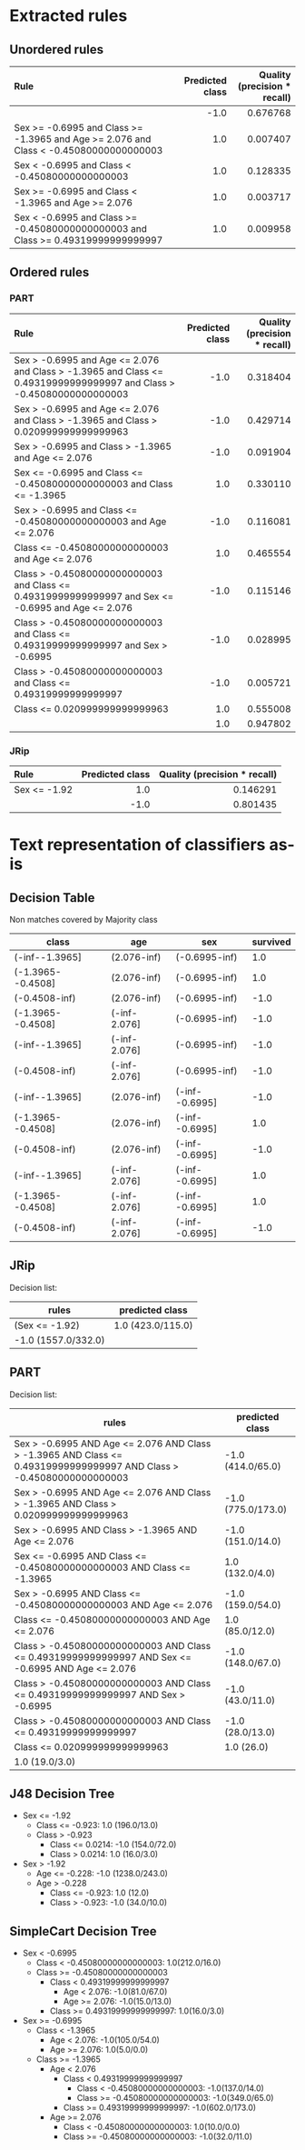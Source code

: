 # Extracted rules

## Unordered rules

| Rule | Predicted class | Quality (precision * recall) |
|:----|----:|----:|
|  | -1.0 | 0.676768 |
| Sex >= -0.6995 and Class >= -1.3965 and Age >= 2.076 and Class < -0.45080000000000003 | 1.0 | 0.007407 |
| Sex < -0.6995 and Class < -0.45080000000000003 | 1.0 | 0.128335 |
| Sex >= -0.6995 and Class < -1.3965 and Age >= 2.076 | 1.0 | 0.003717 |
| Sex < -0.6995 and Class >= -0.45080000000000003 and Class >= 0.49319999999999997 | 1.0 | 0.009958 |

## Ordered rules

### PART

| Rule | Predicted class | Quality (precision * recall) |
|:----|----:|----:|
| Sex > -0.6995 and Age <= 2.076 and Class > -1.3965 and Class <= 0.49319999999999997 and Class > -0.45080000000000003 | -1.0 | 0.318404 |
| Sex > -0.6995 and Age <= 2.076 and Class > -1.3965 and Class > 0.020999999999999963 | -1.0 | 0.429714 |
| Sex > -0.6995 and Class > -1.3965 and Age <= 2.076 | -1.0 | 0.091904 |
| Sex <= -0.6995 and Class <= -0.45080000000000003 and Class <= -1.3965 | 1.0 | 0.330110 |
| Sex > -0.6995 and Class <= -0.45080000000000003 and Age <= 2.076 | -1.0 | 0.116081 |
| Class <= -0.45080000000000003 and Age <= 2.076 | 1.0 | 0.465554 |
| Class > -0.45080000000000003 and Class <= 0.49319999999999997 and Sex <= -0.6995 and Age <= 2.076 | -1.0 | 0.115146 |
| Class > -0.45080000000000003 and Class <= 0.49319999999999997 and Sex > -0.6995 | -1.0 | 0.028995 |
| Class > -0.45080000000000003 and Class <= 0.49319999999999997 | -1.0 | 0.005721 |
| Class <= 0.020999999999999963 | 1.0 | 0.555008 |
|  | 1.0 | 0.947802 |


### JRip

| Rule | Predicted class | Quality (precision * recall) |
|:----|----:|----:|
| Sex <= -1.92 | 1.0 | 0.146291 |
|  | -1.0 | 0.801435 |


# Text representation of classifiers as-is

## Decision Table

Non matches covered by Majority class

class|age|sex|survived
---|---|---|---
(-inf--1.3965]|(2.076-inf)|(-0.6995-inf)|1.0
(-1.3965--0.4508]|(2.076-inf)|(-0.6995-inf)|1.0
(-0.4508-inf)|(2.076-inf)|(-0.6995-inf)|-1.0
(-1.3965--0.4508]|(-inf-2.076]|(-0.6995-inf)|-1.0
(-inf--1.3965]|(-inf-2.076]|(-0.6995-inf)|-1.0
(-0.4508-inf)|(-inf-2.076]|(-0.6995-inf)|-1.0
(-inf--1.3965]|(2.076-inf)|(-inf--0.6995]|-1.0
(-1.3965--0.4508]|(2.076-inf)|(-inf--0.6995]|1.0
(-0.4508-inf)|(2.076-inf)|(-inf--0.6995]|-1.0
(-inf--1.3965]|(-inf-2.076]|(-inf--0.6995]|1.0
(-1.3965--0.4508]|(-inf-2.076]|(-inf--0.6995]|1.0
(-0.4508-inf)|(-inf-2.076]|(-inf--0.6995]|-1.0

## JRip

Decision list:

rules | predicted class
---|---
(Sex <= -1.92)|1.0 (423.0/115.0)
|-1.0 (1557.0/332.0)


## PART

Decision list:

rules | predicted class
---|---
Sex > -0.6995 AND Age <= 2.076 AND Class > -1.3965 AND Class <= 0.49319999999999997 AND Class > -0.45080000000000003|-1.0 (414.0/65.0)
Sex > -0.6995 AND Age <= 2.076 AND Class > -1.3965 AND Class > 0.020999999999999963|-1.0 (775.0/173.0)
Sex > -0.6995 AND Class > -1.3965 AND Age <= 2.076|-1.0 (151.0/14.0)
Sex <= -0.6995 AND Class <= -0.45080000000000003 AND Class <= -1.3965|1.0 (132.0/4.0)
Sex > -0.6995 AND Class <= -0.45080000000000003 AND Age <= 2.076|-1.0 (159.0/54.0)
Class <= -0.45080000000000003 AND Age <= 2.076|1.0 (85.0/12.0)
Class > -0.45080000000000003 AND Class <= 0.49319999999999997 AND Sex <= -0.6995 AND Age <= 2.076|-1.0 (148.0/67.0)
Class > -0.45080000000000003 AND Class <= 0.49319999999999997 AND Sex > -0.6995|-1.0 (43.0/11.0)
Class > -0.45080000000000003 AND Class <= 0.49319999999999997|-1.0 (28.0/13.0)
Class <= 0.020999999999999963|1.0 (26.0)
|1.0 (19.0/3.0)


## J48 Decision Tree

* Sex <= -1.92
	* Class <= -0.923: 1.0 (196.0/13.0)
	* Class > -0.923
		* Class <= 0.0214: -1.0 (154.0/72.0)
		* Class > 0.0214: 1.0 (16.0/3.0)
* Sex > -1.92
	* Age <= -0.228: -1.0 (1238.0/243.0)
	* Age > -0.228
		* Class <= -0.923: 1.0 (12.0)
		* Class > -0.923: -1.0 (34.0/10.0)


## SimpleCart Decision Tree

* Sex < -0.6995
	* Class < -0.45080000000000003: 1.0(212.0/16.0)
	* Class >= -0.45080000000000003
		* Class < 0.49319999999999997
			* Age < 2.076: -1.0(81.0/67.0)
			* Age >= 2.076: -1.0(15.0/13.0)
		* Class >= 0.49319999999999997: 1.0(16.0/3.0)
* Sex >= -0.6995
	* Class < -1.3965
		* Age < 2.076: -1.0(105.0/54.0)
		* Age >= 2.076: 1.0(5.0/0.0)
	* Class >= -1.3965
		* Age < 2.076
			* Class < 0.49319999999999997
				* Class < -0.45080000000000003: -1.0(137.0/14.0)
				* Class >= -0.45080000000000003: -1.0(349.0/65.0)
			* Class >= 0.49319999999999997: -1.0(602.0/173.0)
		* Age >= 2.076
			* Class < -0.45080000000000003: 1.0(10.0/0.0)
			* Class >= -0.45080000000000003: -1.0(32.0/11.0)


